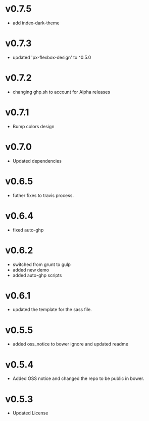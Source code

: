 v0.7.5
==================
* add index-dark-theme

v0.7.3
==================
* updated 'px-flexbox-design' to ^0.5.0

v0.7.2
==================
* changing ghp.sh to account for Alpha releases

v0.7.1
==================
* Bump colors design

v0.7.0
==================
* Updated dependencies

v0.6.5
==============================
* futher fixes to travis process.

v0.6.4
==============================
* fixed auto-ghp

v0.6.2
==============================
* switched from grunt to gulp
* added new demo
* added auto-ghp scripts

v0.6.1
==============================
* updated the template for the sass file.

v0.5.5
==============================
* added oss_notice to bower ignore and updated readme

v0.5.4
==============================
* Added OSS notice and changed the repo to be public in bower.

v0.5.3
=====================
* Updated License
